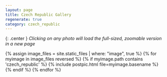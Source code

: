 ```yaml
---
layout: page
title: Czech Republic Gallery
regenerate: true
category: czech_republic
---
```

{: .center }
*Clicking on any photo will load the full-sized, zoomable version in a new page*

{% assign image_files = site.static_files | where: "image", true %}
{% for myimage in image_files reversed %}
  {% if myimage.path contains 'czech_republic' %}
  {% include postpic.html file=myimage.basename %}
  {% endif %}
{% endfor %}
